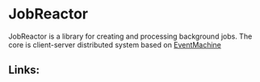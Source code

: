 JobReactor
==========

JobReactor is a library for creating and processing background jobs.
The core is client-server distributed system based on [EventMachine][0]






Links:
------
[0]: http://rubyeventmachine.com/